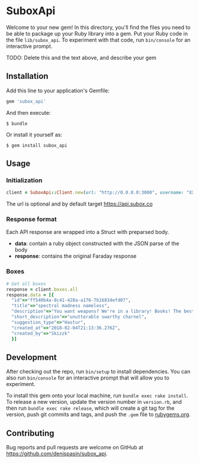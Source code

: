 # SuboxApi

Welcome to your new gem! In this directory, you'll find the files you need to be able to package up your Ruby library into a gem. Put your Ruby code in the file `lib/subox_api`. To experiment with that code, run `bin/console` for an interactive prompt.

TODO: Delete this and the text above, and describe your gem

## Installation

Add this line to your application's Gemfile:

```ruby
gem 'subox_api'
```

And then execute:

    $ bundle

Or install it yourself as:

    $ gem install subox_api

## Usage

### Initialization

```ruby
client = SuboxApi::Client.new(url: "http://0.0.0.0:3000", username: "XXX", password: "XXX")
```

The url is optional and by default target https://api.subox.co

### Response format

Each API response are wrapped into a Struct with preparsed body.
* **data**: contain a ruby object constructed with the JSON parse of the body
* **response**: contains the original Faraday response

### Boxes

```ruby
# Get all boxes
response = client.boxes.all
response.data = [{
  "id"=>"ff540b4a-8c41-428a-a176-7b16834efd07",
  "title"=>"spectral madness nameless",
  "description"=>"You want weapons? We're in a library! Books! The best weapons in the world!",
  "short_description"=>"unutterable swarthy charnel",
  "suggestion_type"=>"Hastur",
  "created_at"=>"2018-02-04T21:13:36.276Z",
  "created_by"=>"Skizzk"
  }]
```

## Development

After checking out the repo, run `bin/setup` to install dependencies. You can also run `bin/console` for an interactive prompt that will allow you to experiment.

To install this gem onto your local machine, run `bundle exec rake install`. To release a new version, update the version number in `version.rb`, and then run `bundle exec rake release`, which will create a git tag for the version, push git commits and tags, and push the `.gem` file to [rubygems.org](https://rubygems.org).

## Contributing

Bug reports and pull requests are welcome on GitHub at https://github.com/denispasin/subox_api.
